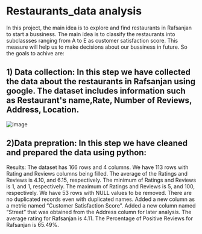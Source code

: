 # Restaurants_data analysis
In this project, the main idea is to explore and find restaurants in Rafsanjan to start a bussiness. The main idea is to classify the restaurants into subclassses ranging from A to E as customer satisfaction score. This measure will help us to make decisions about our bussiness in future.
So the goals to achive are:
## 1) Data collection: In this step we have collected the data about the restaurants in Rafsanjan using google. The dataset includes information such as Restaurant's name,Rate, Number of Reviews, Address, Location.
![image](https://github.com/AlirezaHsz/Restaurants_data-analysis/assets/137410544/ab6da7dd-6dcf-416f-87cd-e781930a92a8)

## 2)Data prepration: In this step we have cleaned and prepared the data using python:
Results:
	 The dataset has 166 rows and 4 columns.
	 We have 113 rows with Rating and Reviews columns being filled.
           The average of the Ratings and Reviews is 4.10, and 6.15, respectively.
           The minimum of Ratings and Reviews is 1, and 1, respectively. 
           The maximum of Ratings and Reviews is 5, and 100, respectively. 
           We have 53 rows with NULL values to be removed.
           There are no duplicated records even with duplicated names.
           Added a new column as a metric named “Customer Satisfaction Score”.
	 Added a new column named “Street” that was obtained from the Address column for later analysis.
	 The average rating for Rafsanjan is 4.11.
 	 The Percentage of Positive Reviews for Rafsanjan is 65.49%.
